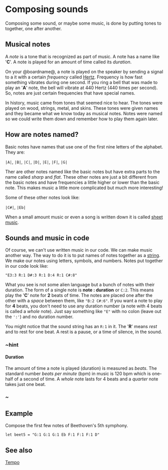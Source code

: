 # Composing sounds

Composing some sound, or maybe some music, is done by putting tones to together, one after another.

## Musical notes

A _note_ is a tone that is recognized as part of music. A note has a name like '**C**'. A note is
played for an amount of time called its _duration_. 

On your @boardname@, a note is played on the speaker by sending a signal to a it with a certain _frequency_ called [Hertz](http://wikipedia.org/Hertz). Frequency is how fast something vibrates during one second. If you ring a bell that was
made to play an '**A**' note, the bell will vibrate at 440 Hertz (440 times per second). So, notes are just certain frequencies
that have special names.

In history, music came from tones that seemed nice to hear. The tones were played on wood, strings, metal, and skins.
These tones were given names and they became what we know today as musical notes. Notes were named so we could write them
down and remember how to play them again later.

## How are notes named?

Basic notes have names that use one of the first nine letters of the alphabet. They are:

``|A|``, ``|B|``, ``|C|``, ``|D|``, ``|E|``, ``|F|``, ``|G|``

Ther are other notes named like the basic notes but have extra parts to the name called _sharp_ and _flat_. These other
notes are just a bit different from the basic notes and have frequencies a little higher or lower than the
basic note. This makes music a little more complicated but much more interesting!

Some of these other notes look like:

``|C#|``, ``|Eb|``

When a small amount music or even a song is written down it is called [sheet music](https://wikipedia.org/wiki/Sheet_music).

## Sounds and music in code

Of course, we can't use written music in our code. We can make music another way. The way to do it is to
put names of notes together as a [string](/types/string). We make our notes using letters, symbols, and
numbers. Notes put together in our code look like:
```block
"E3:3 R:1 D#:3 R:1 D:4 R:1 C#:8"
```

What you see is not some alien language but a bunch of notes with their duration. The form of a single
note is **note : duration** or ``C:2``. This means play the '**C**' note for **2** beats of time.
The notes are placed one after the other with a _space_ between them, like ``"B:2 C#:6"``. If you want
a note to play for **4** beats, you don't need to use any duration number (a note with 4 beats is called a _whole_ note).
Just say something like ``"E"`` with no colon (leave out the ``':'``) and no duration number.

You might notice that the sound string has an ``R:1`` in it. The '**R**' means _rest_ and to rest for one beat.
A rest is a pause, or a time of silence, in the sound.


### ~hint

#### Duration

The amount of time a note is played (duration) is measured as _beats_. The standard number
_beats per minute_ (bpm) in music is 120 bpm which is one-half of a second of time. A _whole_ note lasts
for 4 beats and a _quarter_ note takes just one beat.

### ~

## Example

Compose the first few notes of Beethoven's 5th symphony.

```blocks
let beet5 = "G:1 G:1 G:1 Eb F:1 F:1 F:1 D"
```

## See also

[Tempo](https://wikipedia.org/wiki/Tempo)

